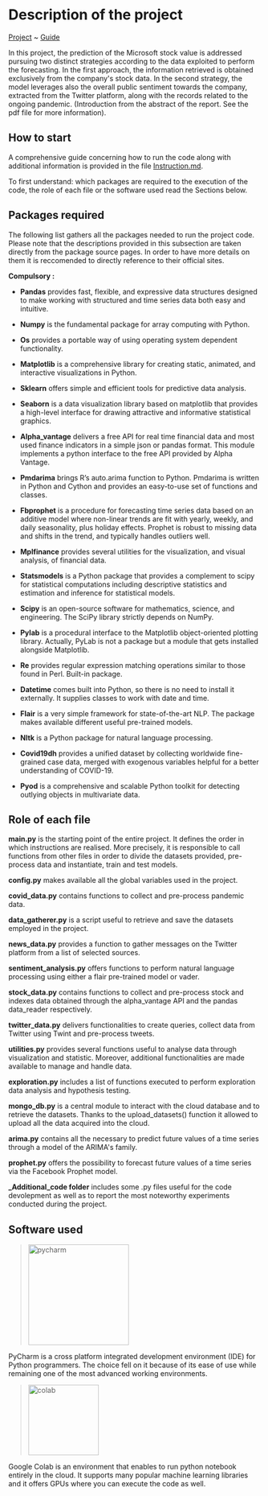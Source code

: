 # Description of the project

[Project](https://github.com/EdoardoGruppi/DAPS_assignment) ~ [Guide](https://github.com/EdoardoGruppi/DAPS_assignment/blob/Secondary/code/Instructions.md)

In this project, the prediction of the Microsoft stock value is addressed pursuing two distinct strategies according to the data exploited to perform the forecasting. In the first approach, the information retrieved is obtained exclusively from the company's stock data. In the second strategy, the model leverages also the overall public sentiment towards the company, extracted from the Twitter platform, along with the records related to the ongoing pandemic. (Introduction from the abstract of the report. See the pdf file for more information).

## How to start

A comprehensive guide concerning how to run the code along with additional information is provided in the file [Instruction.md](https://github.com/EdoardoGruppi/DAPS_assignment/blob/Secondary/code/Instructions.md).

To first understand: which packages are required to the execution of the code, the role of each file or the software used read the Sections below.

## Packages required

The following list gathers all the packages needed to run the project code.
Please note that the descriptions provided in this subsection are taken directly from the package source pages. In order to have more details on them it is reccomended to directly reference to their official sites.

**Compulsory :**

- **Pandas** provides fast, flexible, and expressive data structures designed to make working with structured and time series data both easy and intuitive.

- **Numpy** is the fundamental package for array computing with Python.

- **Os** provides a portable way of using operating system dependent functionality.

- **Matplotlib** is a comprehensive library for creating static, animated, and interactive visualizations in Python.

- **Sklearn** offers simple and efficient tools for predictive data analysis.

- **Seaborn** is a data visualization library based on matplotlib that provides a high-level interface for drawing attractive and informative statistical graphics.

- **Alpha_vantage** delivers a free API for real time financial data and most used finance indicators in a simple json or pandas format. This module implements a python interface to the free API provided by Alpha Vantage.

- **Pmdarima** brings R’s auto.arima function to Python. Pmdarima is written in Python and Cython and provides an easy-to-use set of functions and classes.

- **Fbprophet** is a procedure for forecasting time series data based on an additive model where non-linear trends are fit with yearly, weekly, and daily seasonality, plus holiday effects. Prophet is robust to missing data and shifts in the trend, and typically handles outliers well.

- **Mplfinance** provides several utilities for the visualization, and visual analysis, of financial data.

- **Statsmodels** is a Python package that provides a complement to scipy for statistical computations including descriptive statistics and estimation and inference for statistical models.

- **Scipy** is an open-source software for mathematics, science, and engineering. The SciPy library strictly depends on NumPy.

- **Pylab** is a procedural interface to the Matplotlib object-oriented plotting library. Actually, PyLab is not a package but a module that gets installed alongside Matplotlib.

- **Re** provides regular expression matching operations similar to those found in Perl. Built-in package.

- **Datetime** comes built into Python, so there is no need to install it externally. It supplies classes to work with date and time.

- **Flair** is a very simple framework for state-of-the-art NLP. The package makes available different useful pre-trained models.

- **Nltk** is a Python package for natural language processing.

- **Covid19dh** provides a unified dataset by collecting worldwide fine-grained case data, merged with exogenous variables helpful for a better understanding of COVID-19.

- **Pyod** is a comprehensive and scalable Python toolkit for detecting outlying objects in multivariate data.

## Role of each file

**main.py** is the starting point of the entire project. It defines the order in which instructions are realised. More precisely, it is responsible to call functions from other files in order to divide the datasets provided, pre-process data and instantiate, train and test models.

**config.py** makes available all the global variables used in the project.

**covid_data.py** contains functions to collect and pre-process pandemic data.

**data_gatherer.py** is a script useful to retrieve and save the datasets employed in the project.

**news_data.py** provides a function to gather messages on the Twitter platform from a list of selected sources.

**sentiment_analysis.py** offers functions to perform natural language processing using either a flair pre-trained model or vader.

**stock_data.py** contains functions to collect and pre-process stock and indexes data obtained through the alpha_vantage API and the pandas data_reader respectively.

**twitter_data.py** delivers functionalities to create queries, collect data from Twitter using Twint and pre-process tweets.

**utilities.py** provides several functions useful to analyse data through visualization and statistic. Moreover, additional functionalities are made available to manage and handle data.

**exploration.py** includes a list of functions executed to perform exploration data analysis and hypothesis testing.

**mongo_db.py** is a central module to interact with the cloud database and to retrieve the datasets. Thanks to the upload_datasets() function it allowed to upload all the data acquired into the cloud.

**arima.py** contains all the necessary to predict future values of a time series through a model of the ARIMA's family.

**prophet.py** offers the possibility to forecast future values of a time series via the Facebook Prophet model.

**\_Additional_code folder** includes some .py files useful for the code devolepment as well as to report the most noteworthy experiments conducted during the project.

## Software used

> <img src="https://financesonline.com/uploads/2019/08/PyCharm_Logo1.png" width="200" alt="pycharm">

PyCharm is a cross platform integrated development environment (IDE) for Python programmers. The choice
fell on it because of its ease of use while remaining one of the most advanced working environments.

> <img src="https://cdn-images-1.medium.com/max/1200/1*Lad06lrjlU9UZgSTHUoyfA.png" width="140" alt="colab">

Google Colab is an environment that enables to run python notebook entirely in the cloud. It supports many popular machine learning libraries and it offers GPUs where you can execute the code as well.
